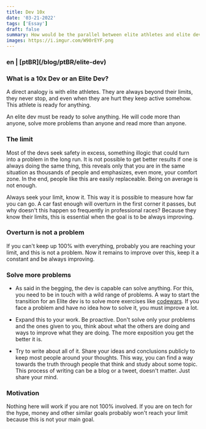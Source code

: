 ```yaml
---
title: Dev 10x
date: '03-21-2022'
tags: ['Essay']
draft: false
summary: How would be the parallel between elite athletes and elite devs?
images: https://i.imgur.com/W90rEYF.png
---
```


<h3>en | [ptBR](/blog/ptBR/elite-dev)</h3>

### What is a 10x Dev or an Elite Dev?

A direct analogy is with elite athletes. They are always beyond their limits, they never stop, and even when they are hurt they keep active somehow. This athlete is ready for anything.

An elite dev must be ready to solve anything. He will code more than anyone, solve more problems than anyone and read more than anyone.

### The limit

Most of the devs seek safety in excess, something illogic that could turn into a problem in the long run. It is not possible to get better results if one is always doing the same thing, this reveals only that you are in the same situation as thousands of people and emphasizes, even more, your comfort zone. In the end, people like this are easily replaceable. Being on average is not enough.

Always seek your limit, know it. This way it is possible to measure how far you can go. A car fast enough will overturn in the first corner it passes, but why doesn't this happen so frequently in professional races? Because they know their limits, this is essential when the goal is to be always improving.

### Overturn is not a problem

If you can't keep up 100% with everything, probably you are reaching your limit, and this is not a problem. Now it remains to improve over this, keep it a constant and be always improving.

### Solve more problems

- As said in the begging, the dev is capable can solve anything. For this, you need to be in touch with a wild range of problems. A way to start the transition for an Elite dev is to solve more exercises like [codewars](https://www.codewars.com/). If you face a problem and have no idea how to solve it, you must improve a lot.

- Expand this to your work. Be proactive. Don't solve only your problems and the ones given to you, think about what the others are doing and ways to improve what they are doing. The more exposition you get the better it is.

- Try to write about all of it. Share your ideas and conclusions publicly to keep most people around your thoughts. This way, you can find a way towards the truth through people that think and study about some topic. This process of writing can be a blog or a tweet, doesn't matter. Just share your mind.

### Motivation

Nothing here will work if you are not 100% involved. If you are on tech for the hype, money and other similar goals probably won't reach your limit because this is not your main goal.
